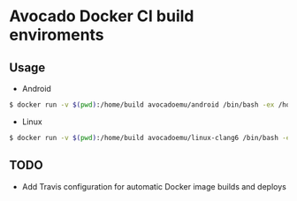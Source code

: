 # Avocado Docker CI build enviroments

## Usage

- Android
```bash
$ docker run -v $(pwd):/home/build avocadoemu/android /bin/bash -ex /home/build/.travis/android/build.sh
```

- Linux
```bash
$ docker run -v $(pwd):/home/build avocadoemu/linux-clang6 /bin/bash -ex /home/build/.travis/linux/build.sh
```

## TODO

- Add Travis configuration for automatic Docker image builds and deploys